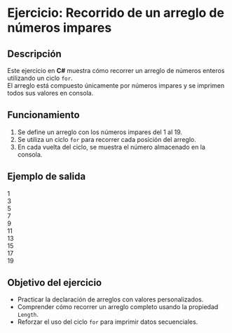 # Ejercicio: Recorrido de un arreglo de números impares

## Descripción
Este ejercicio en **C#** muestra cómo recorrer un arreglo de números enteros utilizando un ciclo `for`.  
El arreglo está compuesto únicamente por números impares y se imprimen todos sus valores en consola.

## Funcionamiento
1. Se define un arreglo con los números impares del 1 al 19.  
2. Se utiliza un ciclo `for` para recorrer cada posición del arreglo.  
3. En cada vuelta del ciclo, se muestra el número almacenado en la consola.  

## Ejemplo de salida
1  
3  
5  
7  
9  
11  
13  
15  
17  
19  

## Objetivo del ejercicio
- Practicar la declaración de arreglos con valores personalizados.  
- Comprender cómo recorrer un arreglo completo usando la propiedad `Length`.  
- Reforzar el uso del ciclo `for` para imprimir datos secuenciales.  

